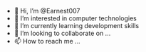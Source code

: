 - 👋 Hi, I’m @Earnest007
- 👀 I’m interested in computer technologies
- 🌱 I’m currently learning development skills
- 💞️ I’m looking to collaborate on ...
- 📫 How to reach me ...

<!---
Earnest007/Earnest007 is a ✨ special ✨ repository because its `README.md` (this file) appears on your GitHub profile.
You can click the Preview link to take a look at your changes.
--->
